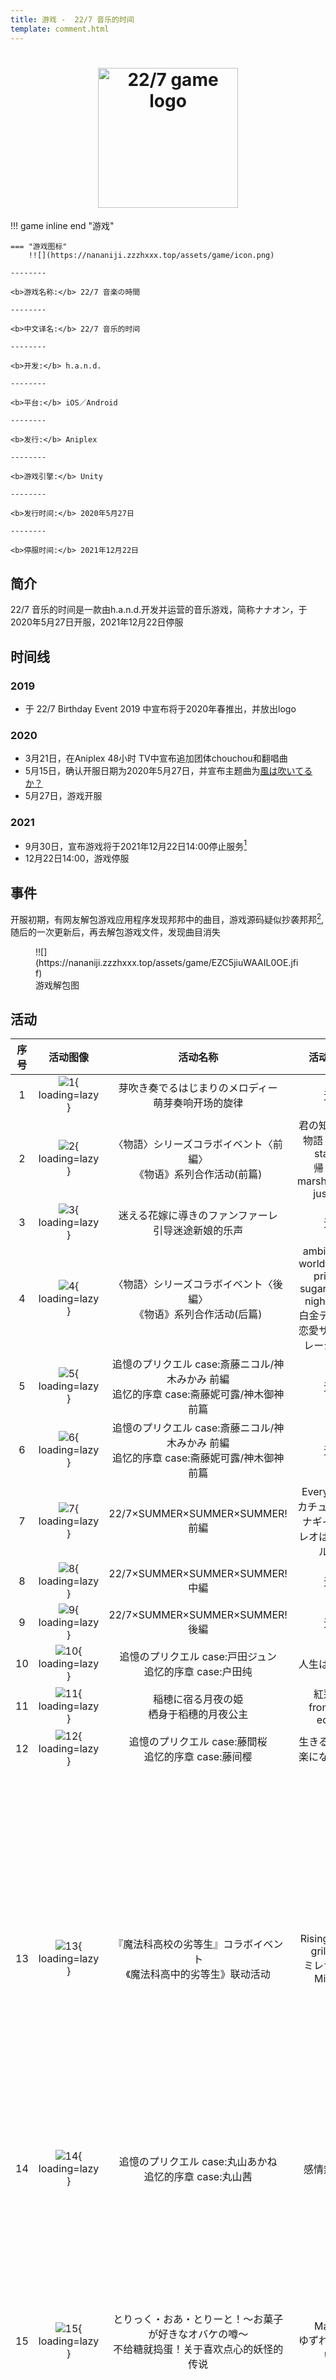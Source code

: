 ```yaml
---
title: 游戏 -  22/7 音乐的时间
template: comment.html
---
```

# <center><div class="header_logo"><img src="https://nananiji.zzzhxxx.top/assets/game/227-game-logo.svg" width="224" height="253" alt="22/7 game logo"></div></center>

!!! game inline end "游戏"

    === "游戏图标"
        !![](https://nananiji.zzzhxxx.top/assets/game/icon.png)

    --------
    
    <b>游戏名称:</b> 22/7 音楽の時間

    --------

    <b>中文译名:</b> 22/7 音乐的时间

    --------
    
    <b>开发:</b> h.a.n.d.

    --------

    <b>平台:</b> iOS／Android

    --------
    
    <b>发行:</b> Aniplex

    --------

    <b>游戏引擎:</b> Unity

    --------

    <b>发行时间:</b> 2020年5月27日

    --------

    <b>停服时间:</b> 2021年12月22日



<style>
    .header_logo {
	}

	.header_logo img {
		width: 224px;
		height: auto;
        border-radius: 0px;
        box-shadow: 0 0px 0px rgb(0 0 0 / 0%);
        transition-duration: 0s;
	}

	.header_logo a:hover img {
		opacity: .7;
	}

	.page_header .header_logo {
		display: none;
	}
    .header_logo img:hover {
        box-shadow: 0 0px 0px 0 rgba(0,0,0,0), 0 0px 0px 0 rgba(0,0,0,0);
        }
    .
</style>

## 简介

22/7 音乐的时间是一款由h.a.n.d.开发并运营的音乐游戏，简称ナナオン，于2020年5月27日开服，2021年12月22日停服

## 时间线

### 2019

- 于 22/7 Birthday Event 2019 中宣布将于2020年春推出，并放出logo

### 2020

- 3月21日，在Aniplex 48小时 TV中宣布追加团体chouchou和翻唱曲
- 5月15日，确认开服日期为2020年5月27日，并宣布主题曲为[風は吹いてるか？](../songs/single/6th/index)
- 5月27日，游戏开服

### 2021

- 9月30日，宣布游戏将于2021年12月22日14:00停止服务[^1]
- 12月22日14:00，游戏停服

## 事件

开服初期，有网友解包游戏应用程序发现邦邦中的曲目，游戏源码疑似抄袭邦邦[^2],随后的一次更新后，再去解包游戏文件，发现曲目消失

<figure markdown>
  !![](https://nananiji.zzzhxxx.top/assets/game/EZC5jiuWAAIL0OE.jfif)
  <figcaption>游戏解包图</figcaption>
</figure>

## 活动
| 序号 | 活动图像 |活动名称 | 活动歌曲 | 活动卡牌 | 备注 | 
|:----:|:-------:|:------:|:--------:|:--------:|:----:| 
|  1   | ![1](https://nananiji.zzzhxxx.top/assets/game/event_banner/event_banner%20%23946965.png){ loading=lazy } | 芽吹き奏でるはじまりのメロディー <br> 萌芽奏响开场的旋律 |    无    |    无    | [剧情](https://space.bilibili.com/289996095/video) |   
|  2   | ![2](https://nananiji.zzzhxxx.top/assets/game/event_banner/event_banner%231022238.png){ loading=lazy } | 〈物語〉シリーズコラボイベント〈前編〉<br> 《物语》系列合作活动(前篇) |    君の知らない物語 staple stable <br> 帰り道marshmallow justice    |    户田纯 <br> 失礼、作りすぎました    | [剧情](https://www.bilibili.com/video/BV1Az411i71b) |  
|  3   | ![3](https://nananiji.zzzhxxx.top/assets/game/event_banner/event_banner%20%23587969.png){ loading=lazy } | 迷える花嫁に導きのファンファーレ<br> 引导迷途新娘的乐声 |    无    |    无    | 剧情 | 
|  4   | ![4](https://nananiji.zzzhxxx.top/assets/game/event_banner/event_banner%20%23771922.png){ loading=lazy } | 〈物語〉シリーズコラボイベント〈後編〉<br> 《物语》系列合作活动(后篇) |    ambivalent worldwicked prince<br>sugar sweet nightmare <br> 白金ディスコ 恋愛サーキュレーション   |    立川绚香 <br> 真摯な令嬢    | [剧情](https://www.bilibili.com/video/BV17A411e7k1) |
|  5   | ![5](https://nananiji.zzzhxxx.top/assets/game/event_banner/event_banner%20%23598994.png){ loading=lazy } | 追憶のプリクエル case:斎藤ニコル/神木みかみ 前編<br> 追忆的序章 case:斋藤妮可露/神木御神 前篇 |    无    |    无    | 剧情 |   
|  6   | ![6](https://nananiji.zzzhxxx.top/assets/game/event_banner/event_banner%20%231096522.png){ loading=lazy } | 追憶のプリクエル case:斎藤ニコル/神木みかみ 前編<br> 追忆的序章 case:斋藤妮可露/神木御神 前篇 |    无    |    无    | 剧情 |  
|  7   | ![7](https://nananiji.zzzhxxx.top/assets/game/event_banner/event_banner%20%23378647.png){ loading=lazy } | 22/7×SUMMER×SUMMER×SUMMER! 前編 |    Everyday、カチューシャ;ナギイチ;パレオはエメラルド    |    无    | 剧情 |
|  8   | ![8](https://nananiji.zzzhxxx.top/assets/game/event_banner/event_banner%20%23278887.png){ loading=lazy } | 22/7×SUMMER×SUMMER×SUMMER! 中編 |    无    |    无    | 剧情 |      
|  9   | ![9](https://nananiji.zzzhxxx.top/assets/game/event_banner/event_banner%20%23403110.png){ loading=lazy } | 22/7×SUMMER×SUMMER×SUMMER! 後編 |    无    |    无    | 剧情 | 
|  10   | ![10](https://nananiji.zzzhxxx.top/assets/game/event_banner/event_banner.png){ loading=lazy } | 追憶のプリクエル case:戸田ジュン<br>追忆的序章 case:户田纯 |    人生はワルツ    |    无    | 剧情 | 
|  11   | ![11](https://nananiji.zzzhxxx.top/assets/game/event_banner/event_banner%20%231091295.png){ loading=lazy } | 稲穂に宿る月夜の姫<br>栖身于稻穗的月夜公主 |    紅蓮華<br>from the edge    |    无    | 剧情 | 
|  12   | ![12](https://nananiji.zzzhxxx.top/assets/game/event_banner/event_banner%20%23885650.png){ loading=lazy } | 追憶のプリクエル case:藤間桜<br> 追忆的序章 case:藤间樱 |    生きることに楽になりたい    |    无    | 剧情 | 
|  13   | ![13](https://nananiji.zzzhxxx.top/assets/game/event_banner/event_banner%20%23405833.png){ loading=lazy } | 『魔法科高校の劣等生』コラボイベント<br> 《魔法科高中的劣等生》联动活动 |    Rising Hope<br>grilletto<br> ミレナリオ<br> Mirror    |    ［全生徒憧れの生徒会長］4★河野都<br>［首席の優等生美少女］4★斎藤ニコル<br>［空间を操る妖精］3★神木みかみ<br>［自分だけの特別な力］3★佐藤麗華    | 剧情 | 
|  14   | ![14](https://nananiji.zzzhxxx.top/assets/game/event_banner/event_banner%20%23450551.png){ loading=lazy } | 追憶のプリクエル case:丸山あかね<br> 追忆的序章 case:丸山茜 |   感情無用論    |    无    | 剧情 |  
|  15   | ![15](https://nananiji.zzzhxxx.top/assets/game/event_banner/event_banner%20%23117971.png){ loading=lazy } | とりっく・おあ・とりーと！～お菓子が好きなオバケの噂～<br>不给糖就捣蛋！关于喜欢点心的妖怪的传说|   Magia<br>ゆずれない願い    |   ［おかしなイタズラ］4★戸田ジュン<br>［闇夜の誘惑］4★神木みかみ<br>［丘の上の魔女見習い］3★斎藤ニコル	    | 剧情 |  
|  16   | ![16](https://nananiji.zzzhxxx.top/assets/game/event_banner/event_banner%20%23206815.png){ loading=lazy } | We Are "ChouChou"！～トップアイドルの証～<br>We are "ChouChou"! ～顶尖偶像的证明～|   永遠はいらない   |   ［一番正しいこと］4★君島奈々<br>［運気上昇中！］4★文野ミコ<br>［完璧なアイドル］4★丸之内薫子	    | 剧情 |
|  17   | ![17](https://nananiji.zzzhxxx.top/assets/game/event_banner/event_banner%20%23853968.png){ loading=lazy } | 『割り切れない文化祭 演劇メイド喫茶にようこそ！<br>除不尽文化祭 欢迎来到演剧女仆咖啡厅！ |    フライングゲット<br>言い訳Maybe<br> ギンガムチェック    |    ［癒しの和風メイド］4★藤間桜<br>［ヒロインの覚悟］4★東条悠希<br>［感謝と愛を込めて］3★滝川みう	    | 剧情 |  
|  18   | ![18](https://nananiji.zzzhxxx.top/assets/game/event_banner/event_banner%20%23418873.png){ loading=lazy } | 追憶のプリクエル case:佐藤麗華<br> 追忆的序章 case:佐藤丽华 |   優等生じゃつまらない   |    ［密やかな応援］4★佐藤麗華    | 剧情 | 
|  19   | ![19](https://nananiji.zzzhxxx.top/assets/game/event_banner/event_banner%20%23289320.png){ loading=lazy } | いつでもどこでも計算中！<br> 随时随地计算中！ |   半チャーハン<br>タトゥー・ラブ<br>ソフトクリーム落としちゃった   |    ［滝川流の滝行］4★滝川みう <br>［天然の自然体］4★丸山あかね<br>［ボディを磨け！］4★柊つぼみ	   | 漫画 | 
|  20   | ![20](https://nananiji.zzzhxxx.top/assets/game/event_banner/event_banner%20%2344563.png){ loading=lazy } | 追憶のプリクエル case:立川絢香<br> 追忆的序章 case:立川绚香 |   Moonlight   |    ［相思相愛］4★立川絢香    | 剧情 | 
|  21   | ![21](https://nananiji.zzzhxxx.top/assets/game/event_banner/event_banner%20%23935690.png){ loading=lazy } | 聖なる夜のトラブルギフト<br> 圣诞夜的Trouble Gift |   僕が持ってるものなら<br>チカっとチカ千花っ♡   |    ［ホワイトクリスマス］4★藤間桜 <br>［プレゼント・フォー・ユー］4★河野都<br>［パワフルトナカイ］3★東条悠希	   | 漫画 |
|  22   | ![22](https://nananiji.zzzhxxx.top/assets/game/event_banner/event_banner%20%23509792.png){ loading=lazy } | 紅白ナナオン歌合戦<br>七音红白歌合战 |   キウイの主張<br>雷鳴のDelay  | ［安心できる場所］4★立川絢香 <br>［ゲン担ぎのおそば］4★东条悠希<br>［［大切な人へ］4★丸山あかね <br>［ぽかぽか大掃除］4★神木みかみ  | 漫画 | 
|  23   | ![23](https://nananiji.zzzhxxx.top/assets/game/event_banner/event_banner%20%23448642.png){ loading=lazy } | 追憶のプリクエル case:柊つぼみ<br> 追忆的序章 case:柊蕾 |  足を洗え!   |    ［気ままなギャルライフ］4★柊つぼみ    | 剧情 | 
|  24   | ![24](https://nananiji.zzzhxxx.top/assets/game/event_banner/event_banner%20%2390554.png){ loading=lazy } | 熱戦！激戦！雪合戦<br> 热战！激战！雪合战 |  願いの眼差し  |    ［白銀の時間］4★佐藤麗華<br> ［氷上の微笑み］4★立川絢香	   | 漫画 |
|  25   | ![25](https://nananiji.zzzhxxx.top/assets/game/event_banner/event_banner%20%231077692.png){ loading=lazy } | Love Like Valentine | バレンタイン・キッス<br>EQUALロマンス  |［スペシャルチートデイ］4★戸田ジュン	<br> ［メルティハート］4★河野都| 漫画 | 
|  26   | ![26](https://nananiji.zzzhxxx.top/assets/game/event_banner/event_banner%20%23910173.png){ loading=lazy } | 追憶のプリクエル case:東条悠希<br>追忆的序章 case:东条悠希| 神様に指を差された僕たち|［夢のフィールド］4★東条悠希	| 漫画 |   
|  27   | ![27](https://nananiji.zzzhxxx.top/assets/game/event_banner/event_banner%20%231006506.png){ loading=lazy } | 夢幻霜のシークエル case:佐藤麗華<br>梦幻霜的后日谈 case:佐藤丽华| 逆光|［穏やかな休日］4★佐藤麗華	| 漫画 | 
|  28   | ![28](https://nananiji.zzzhxxx.top/assets/game/event_banner/event_banner%20%23897570.png){ loading=lazy } | 追憶のプリクエル case:河野都<br>追忆的序章 case:河野都| 夢の船|［貴重な体験］4★河野都| 剧情 |  
|  29   | ![29](https://nananiji.zzzhxxx.top/assets/game/event_banner/event_banner%20%2314582.png){ loading=lazy } | 気の抜けたサイダー 古都へ行く。<br> 漏了气的甜汽水 前往古都。| タチツテトパワー<br>sweets parade |［古都の桜吹雪］4★藤間桜	<br> ［ふたつの望み］4★神木みかみ	<br>［夢が叶ったひと串］4★滝川みう| 漫画 | 
|  30   | ![30](https://nananiji.zzzhxxx.top/assets/game/event_banner/event_banner%20%23337444.png){ loading=lazy } | 追憶のプリクエル case:滝川みう<br>追忆的序章 case:泷川美羽| One of them|［変化のない世界］4★滝川みう	| 剧情 | 
|  31   | ![31](https://nananiji.zzzhxxx.top/assets/game/event_banner/event_banner%20%2395486.png){ loading=lazy } | 熱して、混ぜて、解けて、笑顔<br>加热、混合、融化、微笑| 好きだと言ったのは嘘だ|［お気に入りを求めて］4★丸之内薫子<br>［湖面の遊覧］4★東条悠希	| 漫画 | 
|  32   | ![32](https://nananiji.zzzhxxx.top/assets/game/event_banner/event_banner%20%231076158.png){ loading=lazy } | ナナニジシアター Stage.01 なにわの探偵①<br>22/7剧场 Stage.01 难波的侦探①| SOMEONE ELSE|［真実の探求者］4★丸山あかね	| 剧情 | 
|  33   | ![33](https://nananiji.zzzhxxx.top/assets/game/event_banner/event_banner%20%23970144.png){ loading=lazy } | Next stage ～ナナブンノニジュウニの軌跡～<br>Next stage ～22/7的轨迹～| ヒヤシンス<br>怪物<br>夜に驱ける<br>群青|［星霜シンフォニア］4★立川絢香	<br>［始まりの音］4★斎藤ニコル<br>［今、帰る場所］4★柊つぼみ<br>ナミダの向こう］4★戸田ジュン	| 剧情 | 
|  34   | ![34](https://nananiji.zzzhxxx.top/assets/game/event_banner/event_banner%20%23665918.png){ loading=lazy } | ナナニジシアター Stage.01 なにわの探偵②<br>22/7剧场 Stage.01 难波的侦探②| 不可思議のカルテ|［最高の助手？］4★藤間桜	| 剧情 | 
|  35   | ![35](https://nananiji.zzzhxxx.top/assets/game/event_banner/event_banner%20%2347265.png){ loading=lazy } | 星に願いを天に架け橋を<br>祈繁星 架鹊梁| めてお☆いんぱくと|[星祭の夜] 4★ 滝川みう<br>[短冊に込めた願い] 4★ 神木みかみ	| 剧情 | 
|  36   | ![36](https://nananiji.zzzhxxx.top/assets/game/event_banner/event_banner%20%23185192.png){ loading=lazy } | ナナニジシアター Stage.01 なにわの探偵③<br>22/7剧场 Stage.01 难波的侦探③| TRUTH〜A Great Detective of Love〜	|［悩める名探偵］4★河野都	| 剧情 | 
|  36   | ![36](https://nananiji.zzzhxxx.top/assets/game/event_banner/event_banner%20%23290787.png){ loading=lazy } |レジャー！トレジャー！！プールサイドハンティング！！！<br>闲暇！财宝！！泳池边的狩猎！！！| glory days<br>オレンジ|[海の風物詩] 4★斎藤ニコル<br>[風と波を味方に] 4★東条悠希<br>[海上の熱き闘い] 4★丸山あかね<br>[とっておきのスリル] 4★柊つぼみ		| 剧情 | 


## 停服后如何游玩铺面

通过使用模拟器软件[Sonolus](https://www.sonolus.com/),我们依旧可以游玩到七音的铺面，Sonolus的七音服务器在还未停服前已开始运作 ~~（虽然很长一段时间只有一首歌）~~

### 步骤

#### 1.下载Sonolus

##### 若您是安卓玩家

请直接在[Sonolus](https://www.sonolus.com/)官网下载安装包进行安装

##### 若您是ios玩家

请使用[Sonolus](https://www.sonolus.com/)提供的testflight进行安装，若testflight名额已满，可以使用自签名侧载安装，详见[侧载安装](https://wiki.sonolus.com/getting-started/zhs/installing/ios.html#pc-侧载)

#### 2.添加服务器

在安装完Sonolus之后，点击“开始”，选择“自定义服务器”下的“添加”按钮

![1](https://nananiji.zzzhxxx.top/assets/game/tutorial/1.jpg){ loading=lazy }
![2](https://nananiji.zzzhxxx.top/assets/game/tutorial/2.jpg){ loading=lazy }

输入服务器信息，名称可以随意，连接填写见下：

美国Cloudflare原生线路

```
https://servers.sonolus.com/nanaon
```

国内加速线路

```
https://servers.sonolus.reikohaku.fun/nanaon
```

日本加速线路

```
https://servers.sonolus.cn/nanaon
```

选择适合您的线路复制其链接，并黏贴到地址栏后选择确定，服务器添加完毕

![](https://nananiji.zzzhxxx.top/assets/game/tutorial/3.jpg){ loading=lazy }

#### 3.游玩

服务器添加完毕后会回到选择服务器界面，选择您添加的服务器，进入后选择或搜索您想要游玩的铺面即可

![](https://nananiji.zzzhxxx.top/assets/game/tutorial/4.jpg){ loading=lazy }

#### 4.设置

在关卡列表下方，可以进行按键皮肤、音效、演出背景等设置

若您需要调整按键流速，可在关卡详情的配置中更改键速度

![](https://nananiji.zzzhxxx.top/assets/game/tutorial/5.jpg){ loading=lazy }
![](https://nananiji.zzzhxxx.top/assets/game/tutorial/6.jpg){ loading=lazy }

[^1]: https://227-game.com/news/?article_id=58702
[^2]: https://twitter.com/Tensenn9/status/1265715535553142784

